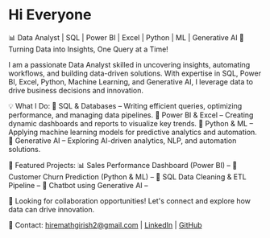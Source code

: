 # Hi Everyone
📊 Data Analyst | SQL | Power BI | Excel | Python | ML | Generative AI
🚀 Turning Data into Insights, One Query at a Time!

I am a passionate Data Analyst skilled in uncovering insights, automating workflows, and building data-driven solutions. With expertise in SQL, Power BI, Excel, Python, Machine Learning, and Generative AI, I leverage data to drive business decisions and innovation.

💡 What I Do:
🔹 SQL & Databases – Writing efficient queries, optimizing performance, and managing data pipelines.
🔹 Power BI & Excel – Creating dynamic dashboards and reports to visualize key trends.
🔹 Python & ML – Applying machine learning models for predictive analytics and automation.
🔹 Generative AI – Exploring AI-driven analytics, NLP, and automation solutions.

📂 Featured Projects:
📊 Sales Performance Dashboard (Power BI) – 
🤖 Customer Churn Prediction (Python & ML) – 
🔎 SQL Data Cleaning & ETL Pipeline – 
🧠 Chatbot using Generative AI – 

💼 Looking for collaboration opportunities! Let's connect and explore how data can drive innovation.

📩 Contact: hiremathgirish2@gmail.com | [LinkedIn](https://www.linkedin.com/public-profile/settings?trk=d_flagship3_profile_self_view_public_profile) | [GitHub](https://github.com/Girish-Hiremath)
